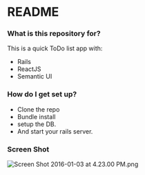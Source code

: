 # README #

### What is this repository for? ###

This is a quick ToDo list app with:
- Rails
- ReactJS
- Semantic UI

### How do I get set up? ###

- Clone the repo
- Bundle install
- setup the DB.
- And start your rails server.

### Screen Shot ###
![Screen Shot 2016-01-03 at 4.23.00 PM.png](https://bitbucket.org/repo/K4GEXa/images/1496798267-Screen%20Shot%202016-01-03%20at%204.23.00%20PM.png)
